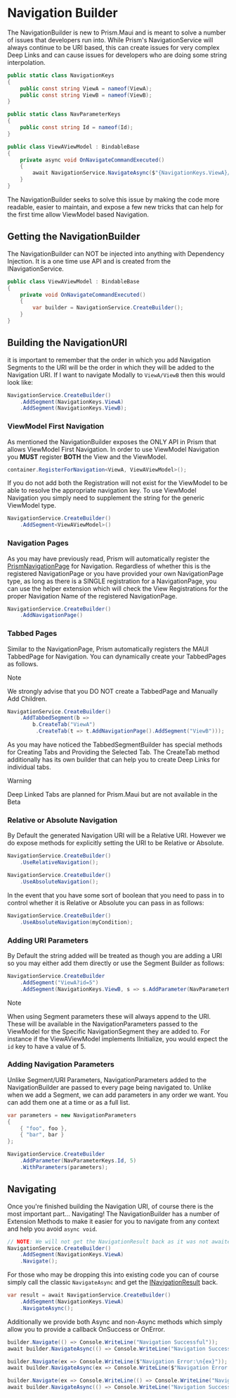 # Navigation Builder

The NavigationBuilder is new to Prism.Maui and is meant to solve a number of issues that developers run into. While Prism's NavigationService will always continue to be URI based, this can create issues for very complex Deep Links and can cause issues for developers who are doing some string interpolation.

```cs
public static class NavigationKeys
{
    public const string ViewA = nameof(ViewA);
    public const string ViewB = nameof(ViewB);
}

public static class NavParameterKeys
{
    public const string Id = nameof(Id);
}

public class ViewAViewModel : BindableBase
{
    private async void OnNavigateCommandExecuted()
    {
        await NavigationService.NavigateAsync($"{NavigationKeys.ViewA}/{NavigationKeys.ViewB}");
    }
}
```

The NavigationBuilder seeks to solve this issue by making the code more readable, easier to maintain, and expose a few new tricks that can help for the first time allow ViewModel based Navigation.

## Getting the NavigationBuilder

The NavigationBuilder can NOT be injected into anything with Dependency Injection. It is a one time use API and is created from the INavigationService.

```cs
public class ViewAViewModel : BindableBase
{
    private void OnNavigateCommandExecuted()
    {
        var builder = NavigationService.CreateBuilder();
    }
}
```

## Building the NavigationURI

it is important to remember that the order in which you add Navigation Segments to the URI will be the order in which they will be added to the Navigation URI. If I want to navigate Modally to `ViewA/ViewB` then this would look like:

```cs
NavigationService.CreateBuilder()
    .AddSegment(NavigationKeys.ViewA)
    .AddSegment(NavigationKeys.ViewB);
```

### ViewModel First Navigation

As mentioned the NavigationBuilder exposes the ONLY API in Prism that allows ViewModel First Navigation. In order to use ViewModel Navigation you **MUST** register **BOTH** the View and the ViewModel.

```cs
container.RegisterForNavigation<ViewA, ViewAViewModel>();
```

If you do not add both the Registration will not exist for the ViewModel to be able to resolve the appropriate navigation key. To use ViewModel Navigation you simply need to supplement the string for the generic ViewModel type.

```cs
NavigationService.CreateBuilder()
    .AddSegment<ViewAViewModel>()
```

### Navigation Pages

As you may have previously read, Prism will automatically register the [PrismNavigationPage](prismnavigationpage.md) for Navigation. Regardless of whether this is the registered NavigationPage or you have provided your own NavigationPage type, as long as there is a SINGLE registration for a NavigationPage, you can use the helper extension which will check the View Registrations for the proper Navigation Name of the registered NavigationPage.

```cs
NavigationService.CreateBuilder()
    .AddNavigationPage()
```

### Tabbed Pages

Similar to the NavigationPage, Prism automatically registers the MAUI TabbedPage for Navigation. You can dynamically create your TabbedPages as follows. 

> [!Note]
> We strongly advise that you DO NOT create a TabbedPage and Manually Add Children.

```cs
NavigationService.CreateBuilder()
    .AddTabbedSegment(b =>
        b.CreateTab("ViewA")
         .CreateTab(t => t.AddNavigationPage().AddSegment("ViewB")));
```

As you may have noticed the TabbedSegmentBuilder has special methods for Creating Tabs and Providing the Selected Tab. The CreateTab method additionally has its own builder that can help you to create Deep Links for individual tabs.

> [!WARNING]
> Deep Linked Tabs are planned for Prism.Maui but are not available in the Beta

### Relative or Absolute Navigation

By Default the generated Navigation URI will be a Relative URI. However we do expose methods for explicitly setting the URI to be Relative or Absolute.

```cs
NavigationService.CreateBuilder()
    .UseRelativeNavigation();

NavigationService.CreateBuilder()
    .UseAbsoluteNavigation();
```

In the event that you have some sort of boolean that you need to pass in to control whether it is Relative or Absolute you can pass in as follows:

```cs
NavigationService.CreateBuilder()
    .UseAbsoluteNavigation(myCondition);
```

### Adding URI Parameters

By Default the string added will be treated as though you are adding a URI so you may either add them directly or use the Segment Builder as follows:

```cs
NavigationService.CreateBuilder
    .AddSegment("ViewA?id=5")
    .AddSegment(NavigationKeys.ViewB, s => s.AddParameter(NavParameterKeys.Id, 6));
```

> [!NOTE]
> When using Segment parameters these will always append to the URI. These will be available in the NavigationParameters passed to the ViewModel for the Specific NavigationSegment they are added to. For instance if the ViewAViewModel implements IInitialize, you would expect the `id` key to have a value of 5.

### Adding Navigation Parameters

Unlike Segment/URI Parameters, NavigationParameters added to the NavigationBuilder are passed to every page being navigated to. Unlike when we add a Segment, we can add parameters in any order we want. You can add them one at a time or as a full list.

```cs
var parameters = new NavigationParameters
{
    { "foo", foo },
    { "bar", bar }
};

NavigationService.CreateBuilder
    .AddParameter(NavParameterKeys.Id, 5)
    .WithParameters(parameters);
```

## Navigating

Once you're finished building the Navigation URI, of course there is the most important part... Navigating! The NavigationBuilder has a number of Extension Methods to make it easier for you to navigate from any context and help you avoid `async void`.

```cs
// NOTE: We will not get the NavigationResult back as it was not awaited
NavigationService.CreateBuilder()
    .AddSegment(NavigationKeys.ViewA)
    .Navigate();
```

For those who may be dropping this into existing code you can of course simply call the classic `NavigateAsync` and get the [INavigationResult](./navigation-result.md) back.

```cs
var result = await NavigationService.CreateBuilder()
    .AddSegment(NavigationKeys.ViewA)
    .NavigateAsync();
```

Additionally we provide both Async and non-Async methods which simply allow you to provide a callback OnSuccess or OnError.

```cs
builder.Navigate(() => Console.WriteLine("Navigation Successful"));
await builder.NavigateAsync(() => Console.WriteLine("Navigation Successful"));

builder.Navigate(ex => Console.WriteLine($"Navigation Error:\n{ex}"));
await builder.NavigateAsync(ex => Console.WriteLine($"Navigation Error:\n{ex}"));

builder.Navigate(ex => Console.WriteLine(() => Console.WriteLine("Navigation Successful"), $"Navigation Error:\n{ex}"));
await builder.NavigateAsync(() => Console.WriteLine("Navigation Successful"), ex => Console.WriteLine($"Navigation Error:\n{ex}"));
```
